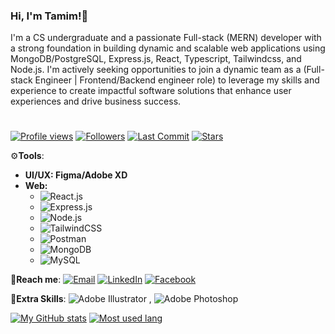 ### Hi, I'm Tamim!👋

I'm a CS undergraduate and a passionate Full-stack (MERN) developer with a strong foundation in building dynamic and scalable web applications using MongoDB/PostgreSQL, Express.js, React, Typescript, Tailwindcss, and Node.js. 
I'm actively seeking opportunities to join a dynamic team as a (Full-stack Engineer | Frontend/Backend engineer role) to leverage my skills and experience to create impactful software solutions that enhance user experiences and drive business success.

#  
[![Profile views](https://komarev.com/ghpvc/?username=MdTamimAhamed)](https://github.com/MdTamimAhamed) 
[![Followers](https://img.shields.io/github/followers/MdTamimAhamed?style=social)](https://github.com/MdTamimAhamed)
[![Last Commit](https://img.shields.io/github/last-commit/MdTamimAhamed/MdTamimAhamed.svg)](https://github.com/MdTamimAhamed/MdTamimAhamed/commits/main)
[![Stars](https://img.shields.io/github/stars/MdTamimAhamed/MdTamimAhamed.svg?style=social)](https://github.com/MdTamimAhamed/MdTamimAhamed/stargazers)

⚙️**Tools**:
   - **UI/UX: Figma/Adobe XD**
   - **Web:**
     + ![React.js](https://img.shields.io/badge/React.js-%2361DAFB?style=flat&logo=react&logoColor=white)
     + ![Express.js](https://img.shields.io/badge/Express.js-%23000000?style=flat&logo=express&logoColor=white)
     + ![Node.js](https://img.shields.io/badge/Node.js-%23339933?style=flat&logo=node.js&logoColor=white)
     + ![TailwindCSS](https://img.shields.io/badge/TailwindCSS-%231a202c?style=flat&logo=tailwind-css&logoColor=38B2AC)
     + ![Postman](https://img.shields.io/badge/Postman-%23FF6C37?style=flat&logo=postman&logoColor=white)
     + ![MongoDB](https://img.shields.io/badge/MongoDB-%234ea94b?style=flat&logo=mongodb&logoColor=white)
     + ![MySQL](https://img.shields.io/badge/MySQL-%234479A1?style=flat&logo=mysql&logoColor=white)


🤝**Reach me**: 
[![Email](https://img.shields.io/badge/Email-Me-red?style=social&logo=gmail)](mailto:tamimahamed016@gmail.com)
[![LinkedIn](https://img.shields.io/badge/LinkedIn-Connect-blue.svg)](https://www.linkedin.com/in/tamim-ahamed-000432174/)
[![Facebook](https://img.shields.io/badge/Facebook-Profile-blue?style=social&logo=facebook)](https://www.facebook.com/tamim.ssgt)


📌**Extra Skills**:
![Adobe Illustrator](https://img.shields.io/badge/Illustrator-%23FF9A00?style=flat&logo=adobe-illustrator&logoColor=white)
, ![Adobe Photoshop](https://img.shields.io/badge/Photoshop-%230077EE?style=flat&logo=adobe-photoshop&logoColor=Black)


[![My GitHub stats](https://github-readme-stats.vercel.app/api?username=MdTamimAhamed&show_icons=true&theme=dark)](https://github.com/anuraghazra/github-readme-stats)
[![Most used lang](https://github-readme-stats.vercel.app/api/top-langs/?username=MdTamimAhamed&layout=compact&theme=dark)](https://github.com/anuraghazra/github-readme-stats)











                                                                                                         
